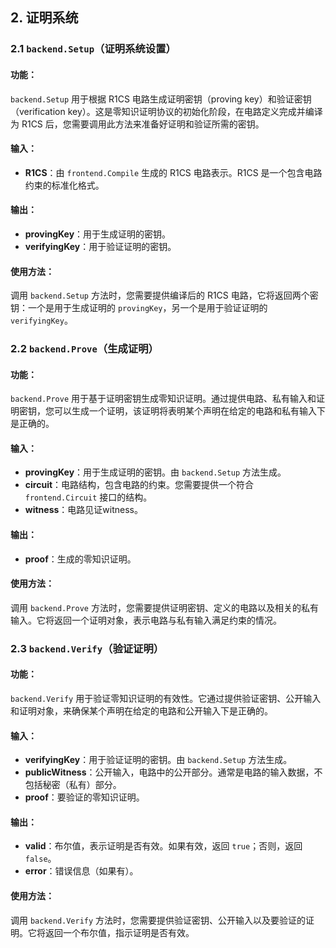 ## 2. 证明系统

### 2.1 `backend.Setup`（证明系统设置）

#### 功能：
`backend.Setup` 用于根据 R1CS 电路生成证明密钥（proving key）和验证密钥（verification key）。这是零知识证明协议的初始化阶段，在电路定义完成并编译为 R1CS 后，您需要调用此方法来准备好证明和验证所需的密钥。

#### 输入：
- **R1CS**：由 `frontend.Compile` 生成的 R1CS 电路表示。R1CS 是一个包含电路约束的标准化格式。

#### 输出：
- **provingKey**：用于生成证明的密钥。
- **verifyingKey**：用于验证证明的密钥。

#### 使用方法：
调用 `backend.Setup` 方法时，您需要提供编译后的 R1CS 电路，它将返回两个密钥：一个是用于生成证明的 `provingKey`，另一个是用于验证证明的 `verifyingKey`。

### 2.2 `backend.Prove`（生成证明）

#### 功能：
`backend.Prove` 用于基于证明密钥生成零知识证明。通过提供电路、私有输入和证明密钥，您可以生成一个证明，该证明将表明某个声明在给定的电路和私有输入下是正确的。

#### 输入：
- **provingKey**：用于生成证明的密钥。由 `backend.Setup` 方法生成。
- **circuit**：电路结构，包含电路的约束。您需要提供一个符合 `frontend.Circuit` 接口的结构。
- **witness**：电路见证witness。

#### 输出：
- **proof**：生成的零知识证明。

#### 使用方法：
调用 `backend.Prove` 方法时，您需要提供证明密钥、定义的电路以及相关的私有输入。它将返回一个证明对象，表示电路与私有输入满足约束的情况。


### 2.3 `backend.Verify`（验证证明）

#### 功能：
`backend.Verify` 用于验证零知识证明的有效性。它通过提供验证密钥、公开输入和证明对象，来确保某个声明在给定的电路和公开输入下是正确的。

#### 输入：
- **verifyingKey**：用于验证证明的密钥。由 `backend.Setup` 方法生成。
- **publicWitness**：公开输入，电路中的公开部分。通常是电路的输入数据，不包括秘密（私有）部分。
- **proof**：要验证的零知识证明。

#### 输出：
- **valid**：布尔值，表示证明是否有效。如果有效，返回 `true`；否则，返回 `false`。
- **error**：错误信息（如果有）。

#### 使用方法：
调用 `backend.Verify` 方法时，您需要提供验证密钥、公开输入以及要验证的证明。它将返回一个布尔值，指示证明是否有效。
